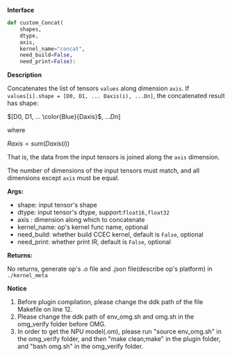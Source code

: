 **Interface**

```python
def custom_Concat(
    shapes, 
    dtype, 
    axis, 
    kernel_name="concat", 
    need_build=False, 
    need_print=False):
```

**Description**

Concatenates the list of tensors `values` along dimension `axis`. If `values[i].shape = [D0, D1, ... Daxis(i), ...Dn]`, the concatenated result has shape:

$[D0, D1, ... \color{Blue}{Daxis}$, $...Dn]$

where

$Raxis = sum(Daxis(i))$

That is, the data from the input tensors is joined along the `axis` dimension.

The number of dimensions of the input tensors must match, and all dimensions except `axis` must be equal.

**Args:**

- shape: input tensor's shape
- dtype: input tensor's dtype, support:`float16,float32`
- axis : dimension along which to concatenate
- kernel_name: op's kernel func name, optional
- need_build: whether build CCEC kernel, default is `False`, optional
- need_print: whether print IR, default is `False`, optional

**Returns:**

No returns, generate op's .o file and .json file(describe op's platform) in `./kernel_meta`

**Notice**

1. Before plugin compilation, please change the ddk path of the file Makefile on line 12. 
2. Please change the ddk path of env_omg.sh and omg.sh in the omg_verify folder before OMG.
3. In order to get the NPU model(.om), please run "source env_omg.sh" in the omg_verify folder, and then "make clean;make" in the plugin folder, and "bash omg.sh" in the omg_verify folder.